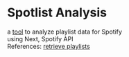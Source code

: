 # Spotlist Analysis

a [tool](https://spot.rence.la) to analyze playlist data for Spotify  
using Next, Spotify API  
References: [retrieve playlists](https://daily-dev-tips.com/posts/retrieving-a-persons-spotify-playlist-in-nextjs/)
